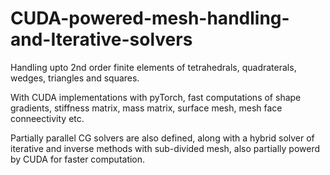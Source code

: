 # CUDA-powered-mesh-handling-and-Iterative-solvers

Handling upto 2nd order finite elements of tetrahedrals, quadraterals, wedges, triangles and squares.

With CUDA implementations with pyTorch, fast computations of shape gradients, stiffness matrix, mass matrix, surface mesh, mesh face conneectivity etc.

Partially parallel CG solvers are also defined, along with a hybrid solver of iterative and inverse methods with sub-divided mesh, also partially powerd by CUDA for faster computation.
